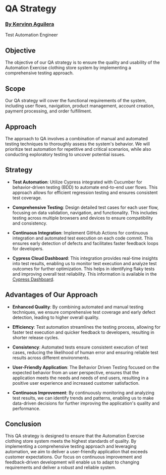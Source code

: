 # QA Strategy
### [By Kervinn Aguilera](https://www.linkedin.com/in/kervinn/)
Test Automation Engineer

## Objective
The objective of our QA strategy is to ensure the quality and usability of the Automation Exercise clothing store system by implementing a comprehensive testing approach.

## Scope
Our QA strategy will cover the functional requirements of the system, including user flows, navigation, product management, account creation, payment processing, and order fulfillment. 

## Approach
The approach to QA involves a combination of manual and automated testing techniques to thoroughly assess the system's behavior. We will prioritize test automation for repetitive and critical scenarios, while also conducting exploratory testing to uncover potential issues.

## Strategy
- **Test Automation**: Utilize Cypress integrated with Cucumber for behavior-driven testing (BDD) to automate end-to-end user flows. This approach allows for efficient regression testing and ensures consistent test coverage.
  
- **Comprehensive Testing**: Design detailed test cases for each user flow, focusing on data validation, navigation, and functionality. This includes testing across multiple browsers and devices to ensure compatibility and consistency.
  
- **Continuous Integration**: Implement GitHub Actions for continuous integration and automated test execution on each code commit. This ensures early detection of defects and facilitates faster feedback loops for developers.
  
- **Cypress Cloud Dashboard**: This integration provides real-time insights into test results, enabling us to monitor test execution and analyze test outcomes for further optimization. This helps in identifying flaky tests and improving overall test reliability. This information is available in the [Cypress Dashboard](https://cloud.cypress.io/projects/ejfyd6/analytics/runs-over-time).

## Advantages of Our Approach
- **Enhanced Quality**: By combining automated and manual testing techniques, we ensure comprehensive test coverage and early defect detection, leading to higher overall quality.
  
- **Efficiency**: Test automation streamlines the testing process, allowing for faster test execution and quicker feedback to developers, resulting in shorter release cycles.
  
- **Consistency**: Automated tests ensure consistent execution of test cases, reducing the likelihood of human error and ensuring reliable test results across different environments.
  
- **User-Friendly Application**: The Behavior Driven Testing focused on the expected behavior from an user perspective, ensures that the application meets the needs and needs of end users, resulting in a positive user experience and increased customer satisfaction.
  
- **Continuous Improvement**: By continuously monitoring and analyzing test results, we can identify trends and patterns, enabling us to make data-driven decisions for further improving the application's quality and performance.

## Conclusion
This QA strategy is designed to ensure that the Automation Exercise clothing store system meets the highest standards of quality. By implementing a comprehensive testing approach and leveraging automation, we aim to deliver a user-friendly application that exceeds customer expectations. Our focus on continuous improvement and feedback-driven development will enable us to adapt to changing requirements and deliver a robust and reliable system.